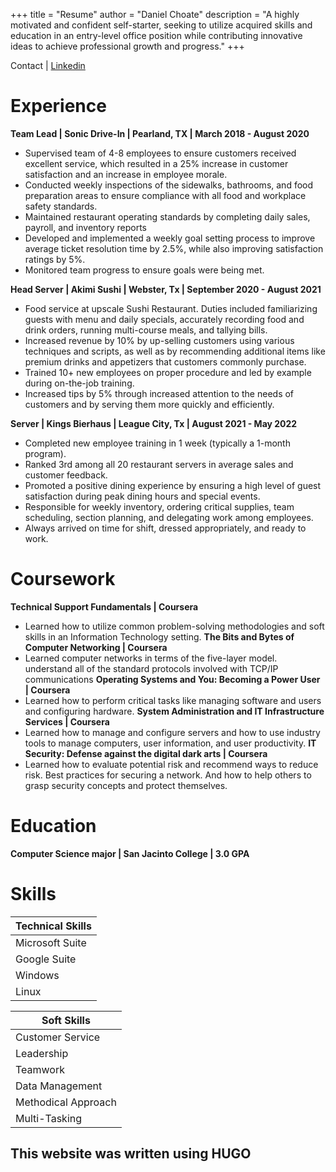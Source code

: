 +++
title = "Resume"
author = "Daniel Choate"
description = "A highly motivated and confident self-starter, seeking to utilize acquired skills and education in an entry-level office position while contributing innovative ideas to achieve professional growth and progress."
+++

Contact | [Linkedin](https://www.linkedin.com/in/danielchoate/)

# Experience

**Team Lead | Sonic Drive-In | Pearland, TX | March 2018 - August 2020**
- Supervised team of 4-8 employees to ensure customers received excellent service, which resulted in a 25% increase in customer satisfaction and an increase in employee morale.
- Conducted weekly inspections of the sidewalks, bathrooms, and food preparation areas to ensure compliance with all food and workplace safety standards.
- Maintained restaurant operating standards by completing daily sales, payroll, and inventory reports
-  Developed and implemented a weekly goal setting process to improve average ticket resolution time by 2.5%, while also improving satisfaction ratings by 5%.
-  Monitored team progress to ensure goals were being met.

**Head Server | Akimi Sushi | Webster, Tx | September 2020 - August 2021**
- Food service at upscale Sushi Restaurant. Duties included familiarizing guests with menu and daily specials, accurately recording food and drink orders, running multi-course
meals, and tallying bills.
- Increased revenue by 10% by up-selling customers using various techniques and scripts, as well as by recommending additional items like premium drinks and appetizers
that customers commonly purchase.
- Trained 10+ new employees on proper procedure and led by example during on-the-job training.
- Increased tips by 5% through increased attention to the needs of customers and by serving them more quickly and efficiently.

**Server | Kings Bierhaus | League City, Tx | August 2021 - May 2022**
- Completed new employee training in 1 week (typically a 1-month program).
- Ranked 3rd among all 20 restaurant servers in average sales and customer feedback.
- Promoted a positive dining experience by ensuring a high level of guest satisfaction during peak dining hours and special events.
- Responsible for weekly inventory, ordering critical supplies, team scheduling, section planning, and delegating work among employees.
- Always arrived on time for shift, dressed appropriately, and ready to work.

# Coursework
**Technical Support Fundamentals | Coursera**
- Learned how to utilize common problem-solving methodologies and soft skills in an Information Technology setting.
**The Bits and Bytes of Computer Networking | Coursera**
- Learned computer networks in terms of the five-layer model. understand all of the standard protocols involved with TCP/IP communications
**Operating Systems and You: Becoming a Power User | Coursera**
- Learned how to perform critical tasks like managing software and users and configuring hardware.
**System Administration and IT Infrastructure Services | Coursera**
- Learned how to manage and configure servers and how to use industry tools to manage computers, user information, and user productivity.
**IT Security: Defense against the digital dark arts | Coursera**
- Learned how to evaluate potential risk and recommend ways to reduce risk. Best practices for securing a network. And how to help others to grasp security concepts and
protect themselves.

# Education
**Computer Science major | San Jacinto College | 3.0 GPA**

# Skills
| Technical Skills | 
|----------------- |
| Microsoft Suite |
| Google Suite |
| Windows | 
| Linux |


| Soft Skills |
|-------------|
| Customer Service |
| Leadership | 
| Teamwork |
| Data Management |
| Methodical Approach |
| Multi-Tasking |




## This website was written using HUGO